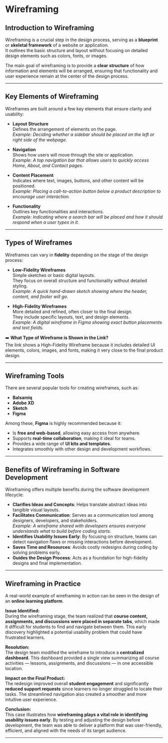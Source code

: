 # Wireframing

## Introduction to Wireframing
Wireframing is a crucial step in the design process, serving as a **blueprint** or **skeletal framework** of a website or application.  
It outlines the basic structure and layout without focusing on detailed design elements such as colors, fonts, or images.  

The main goal of wireframing is to provide a **clear structure** of how information and elements will be arranged, ensuring that functionality and user experience remain at the center of the design process.

---

## Key Elements of Wireframing
Wireframes are built around a few key elements that ensure clarity and usability:

- **Layout Structure**  
  Defines the arrangement of elements on the page.  
  *Example: Deciding whether a sidebar should be placed on the left or right side of the webpage.*

- **Navigation**  
  Shows how users will move through the site or application.  
  *Example: A top navigation bar that allows users to quickly access Home, About, and Contact pages.*

- **Content Placement**  
  Indicates where text, images, buttons, and other content will be positioned.  
  *Example: Placing a call-to-action button below a product description to encourage user interaction.*

- **Functionality**  
  Outlines key functionalities and interactions.  
  *Example: Indicating where a search bar will be placed and how it should respond when a user types in it.*

---

## Types of Wireframes

Wireframes can vary in **fidelity** depending on the stage of the design process:

- **Low-Fidelity Wireframes**  
  Simple sketches or basic digital layouts.  
  They focus on overall structure and functionality without detailed styling.  
  *Example: A quick hand-drawn sketch showing where the header, content, and footer will go.*

- **High-Fidelity Wireframes**  
  More detailed and refined, often closer to the final design.  
  They include specific layouts, text, and design elements.  
  *Example: A digital wireframe in Figma showing exact button placements and text fields.*

➡️ **What Type of Wireframe is Shown in the Link?**  
The link shows a High-Fidelity Wireframe because it includes detailed UI elements, colors, images, and fonts, making it very close to the final product design.

---

## Wireframing Tools
There are several popular tools for creating wireframes, such as:

- **Balsamiq**
- **Adobe XD**
- **Sketch**
- **Figma**

Among these, **Figma** is highly recommended because it:
- Is **free and web-based**, allowing easy access from anywhere.
- Supports **real-time collaboration**, making it ideal for teams.
- Provides a wide range of **UI kits and templates**.
- Integrates smoothly with other design and development workflows.

---

## Benefits of Wireframing in Software Development

Wireframing offers multiple benefits during the software development lifecycle:

- **Clarifies Ideas and Concepts**: Helps translate abstract ideas into tangible visual layouts.  
- **Facilitates Communication**: Serves as a communication tool among designers, developers, and stakeholders.  
  *Example: A wireframe shared with developers ensures everyone understands what to build before coding starts.*
- **Identifies Usability Issues Early**: By focusing on structure, teams can detect navigation flaws or missing interactions before development.  
- **Saves Time and Resources**: Avoids costly redesigns during coding by solving problems early.  
- **Guides the Design Process**: Acts as a foundation for high-fidelity designs and final implementation.  

---

## Wireframing in Practice

A real-world example of wireframing in action can be seen in the design of an **online learning platform**.  

**Issue Identified:**  
During the wireframing stage, the team realized that **course content, assignments, and discussions were placed in separate tabs**, which made it difficult for students to find and navigate between them. This early discovery highlighted a potential usability problem that could have frustrated learners.  

**Resolution:**  
The design team modified the wireframe to introduce a **centralized dashboard**. This dashboard provided a single view summarizing all course activities — lessons, assignments, and discussions — in one accessible location.  

**Impact on the Final Product:**  
The redesign improved overall **student engagement** and significantly **reduced support requests** since learners no longer struggled to locate their tasks. The streamlined navigation also created a smoother and more intuitive user experience.  

**Conclusion:**  
This case illustrates how **wireframing plays a vital role in identifying usability issues early**. By testing and adjusting the design before development, the team was able to deliver a platform that was user-friendly, efficient, and aligned with the needs of its target audience.  


---
